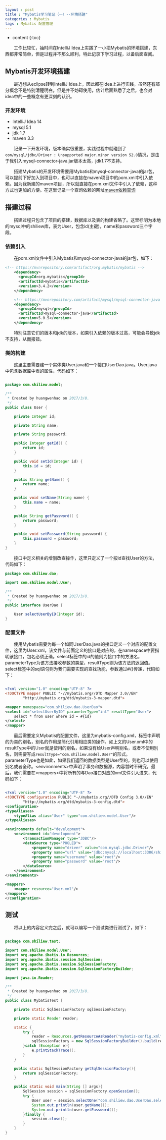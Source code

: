 ```yaml
---
layout : post
title : "Mybatis学习笔记（一）--环境搭建"
categories : Mybatis
tags : Mybatis 配置管理
---
```


* content 
{:toc}

　　工作比较忙，抽时间在IntelliJ Idea上实践了一小把Mybatis的环境搭建，东西都非常简单，但是过程并不那么顺利，特此记录下学习过程，以备后面查阅。




## Mybatis开发环境搭建

　　最近想从eclipse转到IntelliJ Idea上，因此都在idea上进行实践。虽然还有部分概念不是特别清楚明白，但是并不妨碍使用，估计后面熟悉了之后，也会对idea中的一些概念有更深刻的认识。

### 开发环境

* IntelliJ Idea 14
* mysql 5.1　　
* jdk 1.7
* maven 3.3

　　记录一下开发环境，版本确实很重要，实践过程中就碰到了`com/mysql/jdbc/Driver : Unsupported major.minor version 52.0`情况，是由于我引入mysql-connector-java.jar版本太高，jdk1.7不支持。

　　搭建Mybatis的开发环境需要用Mybatis和mysql-connector-java的jar包，可以提前下好加入到项目中，也可以直接在maven项目中的pom.xml中引入依赖。因为我新建的maven项目，所以就直接在pom.xml文件中引入了依赖，这种方式也更加的方便。在这里记录一个查询依赖的网址[maven依赖查询](http://mvnrepository.com/)


## 搭建过程

　　搭建过程只包含了项目的搭建，数据库以及表的构建省略了。这里标明为本地的mysql中的shiliew库，表为User，包含id(主键)，name和password三个字段。

### 依赖引入

　　在pom.xml文件中引入Mybatis和mysql-connector-java的jar包，如下：

```xml
<!-- https://mvnrepository.com/artifact/org.mybatis/mybatis -->
    <dependency>
      <groupId>org.mybatis</groupId>
      <artifactId>mybatis</artifactId>
      <version>3.4.2</version>
    </dependency>

    <!-- https://mvnrepository.com/artifact/mysql/mysql-connector-java -->
    <dependency>
      <groupId>mysql</groupId>
      <artifactId>mysql-connector-java</artifactId>
      <version>5.0.5</version>
    </dependency>
```

　　特别注意它们的版本和jdk的版本，如果引入依赖的版本过高，可能会导致jdk不支持，从而报错。

### 类的构建

　　这里主要需要建一个实体类User.java和一个接口UserDao.java。User.java中包含数据库中表的属性，代码如下：

```java

package com.shiliew.model;

/**
 * Created by huangwenhao on 2017/3/8.
 */
public class User {

    private Integer id;

    private String name;

    private String password;

    public Integer getId() {
        return id;
    }

    public void setId(Integer id) {
        this.id = id;
    }

    public String getName() {
        return name;
    }

    public void setName(String name) {
        this.name = name;
    }

    public String getPassword() {
        return password;
    }

    public void setPassword(String password) {
        this.password = password;
    }
}
```

　　接口中定义相关的增删改查操作，这里只定义了一个按id查找User的方法，代码如下：

```java
package com.shiliew.dao;

import com.shiliew.model.User;

/**
 * Created by huangwenhao on 2017/3/8.
 */
public interface UserDao {

    User selectUserByID(Integer id);
}
```

### 配置文件

　　使用Mybatis需要为每一个如同UserDao.java的接口定义一个对应的配置文件，这里为User.xml，该文件与前面定义的接口是对应的，在namespace中要指明该接口，包名必须正确，select标签中的id的值则为接口中的方法名，parameterType为该方法接收参数的类型，resultType则为该方法的返回值。select标签中的sql语句则为我们需要实现的查找功能，参数通过\#{}传递，代码如下：
```xml

<?xml version="1.0" encoding="UTF-8" ?>
<!DOCTYPE mapper PUBLIC "-//mybatis.org//DTD Mapper 3.0//EN"
        "http://mybatis.org/dtd/mybatis-3-mapper.dtd">

<mapper namespace="com.shiliew.dao.UserDao">
<select id="selectUserByID" parameterType="int" resultType="User">
    select * from user where id = #{id}
</select>
</mapper>

```

　　最后需要定义Mybatis的配置文件，这里为mybatis-config.xml，<typeAliases>标签中声明的为类的别名，别名的作用是简化引用相应类的操作。如上文的User.xml中的resultType中的User就是使用的别名，如果没有给User声明别名，或者不使用别名，则需要写成```resultType="com.shiliew.model.User"```的形式。parameterType也是如此，如果我们返回的数据类型是User型的，则也可以使用别名或者全称。&lt;environments&gt;中声明了事务和数据源，内容暂时不研究。最后，我们需要在&lt;mappers&gt;中将所有的与Dao接口对应的xml文件引入进来，代码如下：

```xml

<?xml version="1.0" encoding="UTF-8" ?>
<!DOCTYPE configuration PUBLIC "-//mybatis.org//DTD Config 3.0//EN"
        "http://mybatis.org/dtd/mybatis-3-config.dtd">
<configuration>
<typeAliases>
    <typeAlias alias="User" type="com.shiliew.model.User"/>
</typeAliases>

<environments default="development">
    <environment id="development">
        <transactionManager type="JDBC"/>
        <dataSource type="POOLED">
            <property name="driver" value="com.mysql.jdbc.Driver"/>
            <property name="url" value="jdbc:mysql://localhost:3306/shiliew" />
            <property name="username" value="root"/>
            <property name="password" value="root"/>
        </dataSource>
    </environment>
</environments>

<mappers>
    <mapper resource="User.xml"/>
</mappers>
</configuration>

```

## 测试

　　将以上的内容定义完之后，就可以编写一个测试类进行测试了，如下：

```java

package com.shiliew.test;

import com.shiliew.model.User;
import org.apache.ibatis.io.Resources;
import org.apache.ibatis.session.SqlSession;
import org.apache.ibatis.session.SqlSessionFactory;
import org.apache.ibatis.session.SqlSessionFactoryBuilder;

import java.io.Reader;

/**
 * Created by huangwenhao on 2017/3/8.
 */
public class MybatisTest {

    private static SqlSessionFactory sqlSessionFactory;

    private static Reader reader;

    static {
        try {
            reader = Resources.getResourceAsReader("mybatis-config.xml");
            sqlSessionFactory = new SqlSessionFactoryBuilder().build(reader);
        }catch (Exception e){
            e.printStackTrace();
        }
    }

    public static SqlSessionFactory getSqlSessionFactory(){
        return sqlSessionFactory;
    }

    public static void main(String [] args){
        SqlSession session = sqlSessionFactory.openSession();
        try {
            User user = session.selectOne("com.shiliew.dao.UserDao.selectUserByID",1);
            System.out.println(user.getName());
            System.out.println(user.getPassword());
        }finally {
            session.close();
        }
    }
}

```
